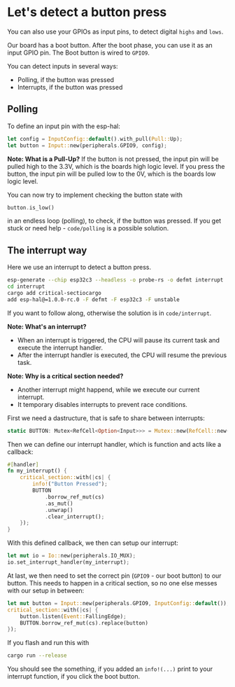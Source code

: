 # Let's detect a button press

You can also use your GPIOs as input pins, to detect digital `highs` and `lows`.

Our board has a boot button. After the boot phase, you can use it as an
input GPIO pin. The Boot button is wired to `GPIO9`.

You can detect inputs in several ways:
 - Polling, if the button was pressed
 - Interrupts, if the button was pressed

## Polling

To define an input pin with the esp-hal:

```rust
let config = InputConfig::default().with_pull(Pull::Up);
let button = Input::new(peripherals.GPIO9, config);
```

**Note: What is a Pull-Up?**
If the button is not pressed, the input pin will be pulled high to the 3.3V,
which is the boards high logic level.
If you press the button, the input pin will be pulled low to the 0V,
which is the boards low logic level.

You can now try to implement checking the button state with

```rust
button.is_low()
```

in an endless loop (polling), to check, if the button was pressed.
If you get stuck or need help - `code/polling` is a possible solution.

## The interrupt way

Here we use an interrupt to detect a button press.

```sh
esp-generate --chip esp32c3 --headless -o probe-rs -o defmt interrupt
cd interrupt
cargo add critical-sectiocargo
add esp-hal@=1.0.0-rc.0 -F defmt -F esp32c3 -F unstable
```

If you want to follow along, otherwise the solution is in `code/interrupt`.

**Note: What's an interrupt?**

- When an interrupt is triggered, the CPU will pause its current task and execute the interrupt handler.
- After the interrupt handler is executed, the CPU will resume the previous task.

**Note: Why is a critical section needed?**

- Another interrupt might happend, while we execute our current interrupt.
- It temporary disables interrupts to prevent race conditions.


First we need a dastructure, that is safe to share between interrupts:

```rust
static BUTTON: Mutex<RefCell<Option<Input>>> = Mutex::new(RefCell::new(None))
```

Then we can define our interrupt handler, which is function and acts like a callback:

```rust
#[handler]
fn my_interrupt() {
    critical_section::with(|cs| {
        info!("Button Pressed");
        BUTTON
            .borrow_ref_mut(cs)
            .as_mut()
            .unwrap()
            .clear_interrupt();
    });
}
```

With this defined callback, we then can setup our interrupt:

```rust
let mut io = Io::new(peripherals.IO_MUX);
io.set_interrupt_handler(my_interrupt);
```

At last, we then need to set the correct pin (`GPIO9` - our boot button) to our button.
This needs to happen in a critical section, so no one else messes
with our setup in between:

```rust
let mut button = Input::new(peripherals.GPIO9, InputConfig::default());
critical_section::with(|cs| {
    button.listen(Event::FallingEdge);
    BUTTON.borrow_ref_mut(cs).replace(button)
});
```

If you flash and run this with

```sh
cargo run --release
```

You should see the something, if you added an `info!(...)` print
to your interrupt function, if you click the boot button.
